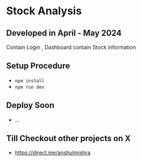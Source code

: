 # Stock Analysis
## Developed in April - May 2024

Contain Login , Dashboard contain Stock information

## Setup Procedure
- `npm install`
- `npm run dev`

## Deploy Soon
 - ...

## Till Checkout other projects on X 
 - https://direct.me/anshulmishra
 
